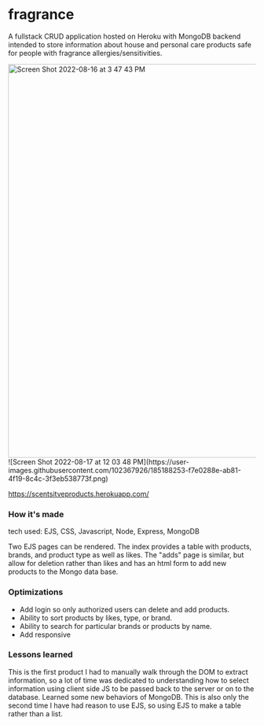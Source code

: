 # fragrance

A fullstack CRUD application hosted on Heroku with MongoDB backend intended to store information about house and personal care products safe for people with fragrance allergies/sensitivities. 

<img width="800" alt="Screen Shot 2022-08-16 at 3 47 43 PM" src="https://user-images.githubusercontent.com/102367926/184971808-a8fa47d9-31a3-4032-8cc4-5d8d56ea88d8.png">
![Screen Shot 2022-08-17 at 12 03 48 PM](https://user-images.githubusercontent.com/102367926/185188253-f7e0288e-ab81-4f19-8c4c-3f3eb538773f.png)

https://scentsitveproducts.herokuapp.com/

### How it's made

tech used: EJS, CSS, Javascript, Node, Express, MongoDB

Two EJS pages can be rendered. The index provides a table with products, brands, and product type as well as likes. The "adds" page is similar, but allow for deletion rather than likes and has an html form to add new products to the Mongo data base. 

### Optimizations
- Add login so only authorized users can delete and add products.
- Ability to sort products by likes, type, or brand.
- Ability to search for particular brands or products by name.
- Add responsive 

### Lessons learned
This is the first product I had to manually walk through the DOM to extract information, so a lot of time was dedicated to understanding how to select information using client side JS to be passed back to the server or on to the database. Learned some new behaviors of MongoDB. This is also only the second time I have had reason to use EJS, so using EJS to make a table rather than a list. 
